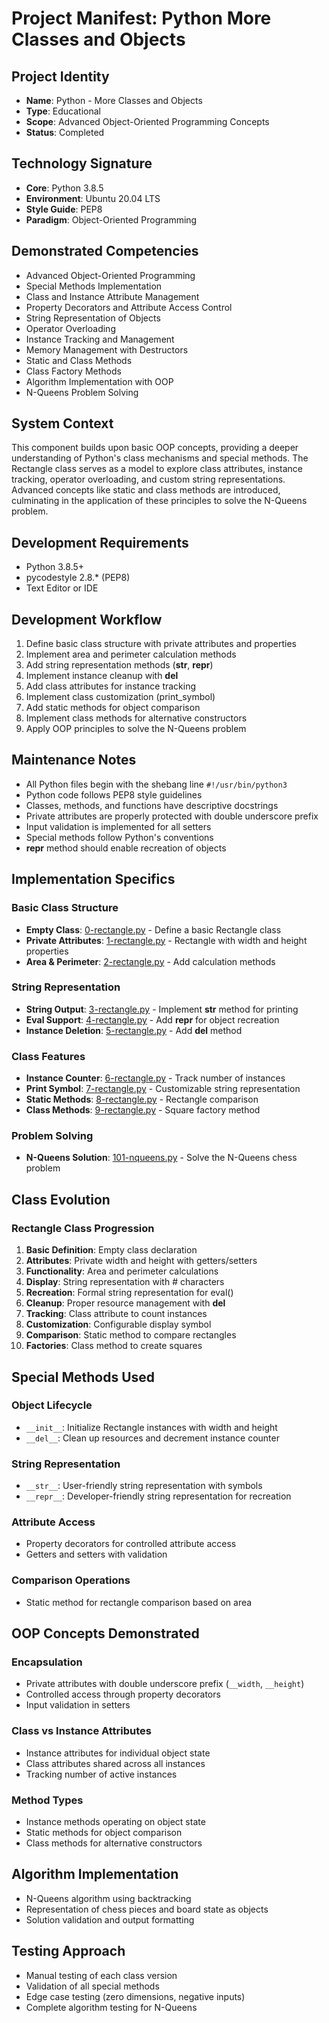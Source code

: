 # Project Manifest: Python More Classes and Objects

## Project Identity
- **Name**: Python - More Classes and Objects
- **Type**: Educational
- **Scope**: Advanced Object-Oriented Programming Concepts
- **Status**: Completed

## Technology Signature
- **Core**: Python 3.8.5
- **Environment**: Ubuntu 20.04 LTS
- **Style Guide**: PEP8
- **Paradigm**: Object-Oriented Programming

## Demonstrated Competencies
- Advanced Object-Oriented Programming
- Special Methods Implementation
- Class and Instance Attribute Management
- Property Decorators and Attribute Access Control
- String Representation of Objects
- Operator Overloading
- Instance Tracking and Management
- Memory Management with Destructors
- Static and Class Methods
- Class Factory Methods
- Algorithm Implementation with OOP
- N-Queens Problem Solving

## System Context
This component builds upon basic OOP concepts, providing a deeper understanding of Python's class mechanisms and special methods. The Rectangle class serves as a model to explore class attributes, instance tracking, operator overloading, and custom string representations. Advanced concepts like static and class methods are introduced, culminating in the application of these principles to solve the N-Queens problem.

## Development Requirements
- Python 3.8.5+
- pycodestyle 2.8.* (PEP8)
- Text Editor or IDE

## Development Workflow
1. Define basic class structure with private attributes and properties
2. Implement area and perimeter calculation methods
3. Add string representation methods (__str__, __repr__)
4. Implement instance cleanup with __del__
5. Add class attributes for instance tracking
6. Implement class customization (print_symbol)
7. Add static methods for object comparison
8. Implement class methods for alternative constructors
9. Apply OOP principles to solve the N-Queens problem

## Maintenance Notes
- All Python files begin with the shebang line `#!/usr/bin/python3`
- Python code follows PEP8 style guidelines
- Classes, methods, and functions have descriptive docstrings
- Private attributes are properly protected with double underscore prefix
- Input validation is implemented for all setters
- Special methods follow Python's conventions
- __repr__ method should enable recreation of objects

## Implementation Specifics

### Basic Class Structure
- **Empty Class**: [0-rectangle.py](./0-rectangle.py) - Define a basic Rectangle class
- **Private Attributes**: [1-rectangle.py](./1-rectangle.py) - Rectangle with width and height properties
- **Area & Perimeter**: [2-rectangle.py](./2-rectangle.py) - Add calculation methods

### String Representation
- **String Output**: [3-rectangle.py](./3-rectangle.py) - Implement __str__ method for printing
- **Eval Support**: [4-rectangle.py](./4-rectangle.py) - Add __repr__ for object recreation
- **Instance Deletion**: [5-rectangle.py](./5-rectangle.py) - Add __del__ method

### Class Features
- **Instance Counter**: [6-rectangle.py](./6-rectangle.py) - Track number of instances
- **Print Symbol**: [7-rectangle.py](./7-rectangle.py) - Customizable string representation
- **Static Methods**: [8-rectangle.py](./8-rectangle.py) - Rectangle comparison
- **Class Methods**: [9-rectangle.py](./9-rectangle.py) - Square factory method

### Problem Solving
- **N-Queens Solution**: [101-nqueens.py](./101-nqueens.py) - Solve the N-Queens chess problem

## Class Evolution

### Rectangle Class Progression
1. **Basic Definition**: Empty class declaration
2. **Attributes**: Private width and height with getters/setters
3. **Functionality**: Area and perimeter calculations
4. **Display**: String representation with # characters
5. **Recreation**: Formal string representation for eval()
6. **Cleanup**: Proper resource management with __del__
7. **Tracking**: Class attribute to count instances
8. **Customization**: Configurable display symbol
9. **Comparison**: Static method to compare rectangles
10. **Factories**: Class method to create squares

## Special Methods Used

### Object Lifecycle
- `__init__`: Initialize Rectangle instances with width and height
- `__del__`: Clean up resources and decrement instance counter

### String Representation
- `__str__`: User-friendly string representation with symbols
- `__repr__`: Developer-friendly string representation for recreation

### Attribute Access
- Property decorators for controlled attribute access
- Getters and setters with validation

### Comparison Operations
- Static method for rectangle comparison based on area

## OOP Concepts Demonstrated

### Encapsulation
- Private attributes with double underscore prefix (`__width`, `__height`)
- Controlled access through property decorators
- Input validation in setters

### Class vs Instance Attributes
- Instance attributes for individual object state
- Class attributes shared across all instances
- Tracking number of active instances

### Method Types
- Instance methods operating on object state
- Static methods for object comparison
- Class methods for alternative constructors

## Algorithm Implementation
- N-Queens algorithm using backtracking
- Representation of chess pieces and board state as objects
- Solution validation and output formatting

## Testing Approach
- Manual testing of each class version
- Validation of all special methods
- Edge case testing (zero dimensions, negative inputs)
- Complete algorithm testing for N-Queens